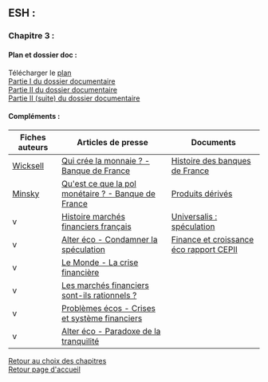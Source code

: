 ## ESH :
### **Chapitre 3 :**

#### Plan et dossier doc : <br />
Télécharger le [plan](http://download1638.mediafire.com/w4tkooxymbxg/4xrib772ra0d7mr/Chap+2+plan.pdf)<br /> 
[Partie I du dossier documentaire](http://download939.mediafire.com/7xc11myp9xqg/827dos28uudds9e/Chap+2+I+II+III.pdf) <br />
[Partie II du dossier documentaire](http://download1651.mediafire.com/fwahurmjuwsg/rli7t0xg62yp6xn/Chap+2+IV.pdf) <br />
[Partie II (suite) du dossier documentaire](http://download1594.mediafire.com/51xy3h1hcy0g/t20lio38yi9q8gp/Chap+2+V.pdf) <br />

#### Compléments : <br />

Fiches auteurs | Articles de presse | Documents
------------------- | ------------- | ------------
[Wicksell](http://download1077.mediafire.com/r40wjhrsxxug/mbz0ontckj1r04g/Wicksell.pdf)  | [Qui crée la monnaie ? - Banque de France](http://download857.mediafire.com/88yw5we14nlg/l2ass5sejbvgbnd/Qui+cr%C3%A9e+la+monnaie.pdf) | [Histoire des banques de France](http://download1082.mediafire.com/9i52thb5wswg/wsk6nscbbbn7hvo/Histoire+des+banques+de+France.pdf)
[Minsky](http://download1493.mediafire.com/z0lbkm241mdg/psnq57czvtnafpk/Minsky.pdf) | [Qu'est ce que la pol monétaire ? - Banque de France](http://download1346.mediafire.com/r8wd0r0l8j8g/xsavvsv6fd1bgd2/Qu%5C%27est+ce+que+la+pol+mon%C3%A9taire.pdf) | [Produits dérivés](http://download851.mediafire.com/oi36jcdbe85g/78an4b5ysq4ajfu/Les+produits+d%C3%A9riv%C3%A9s.pdf)
 v | [Histoire marchés financiers français](http://download945.mediafire.com/i2xuzzqn2qcg/79v228u1m1cf3ls/March%C3%A9s+financiers+fran%C3%A7ais.pdf) | [Universalis : spéculation](http://download1640.mediafire.com/n7xnzauqsbug/blmj8q18z8m1abz/Universalis+sp%C3%A9culation.pdf)
 v | [Alter éco - Condamner la spéculation](http://download1593.mediafire.com/jt6d39qvyilg/btjys9yg1j77ite/GIRAUD+-+Sp%C3%A9culation.pdf) |  [Finance et croissance éco rapport CEPII](http://download1587.mediafire.com/lld7q374htig/o286z00n51220y5/Finance+et+croissance+CEPII.pdf)
 v | [Le Monde - La crise financière](http://download1520.mediafire.com/8lii59hswfrg/m2j9gkxlo6kkqn2/La+crise+financi%C3%A8re+en+question+-+Le+Monde.pdf)
 v | [Les marchés financiers sont-ils rationnels ?](http://download1593.mediafire.com/xvzrolhhi6wg/gd7i6ow1y6xto5d/Les+march%C3%A9s+financiers+sont+ils+rationnels.pdf) |
 v | [Problèmes écos - Crises et système financiers](http://download1082.mediafire.com/r389cgcdicmg/t3k209a1aa8cr9a/PE+Crises+et+syst%C3%A8mes+financiers.pdf) |
 v | [Alter éco - Paradoxe de la tranquilité](http://download854.mediafire.com/a7487bswp1wg/r0x0q8fgbz4ums5/Paradoxe+de+la+tranquilit%C3%A9.pdf)

[Retour au choix des chapitres](https://vaihess.github.io/eshece1/esh) <br />
[Retour page d'accueil](https://vaihess.github.io/eshece1)

